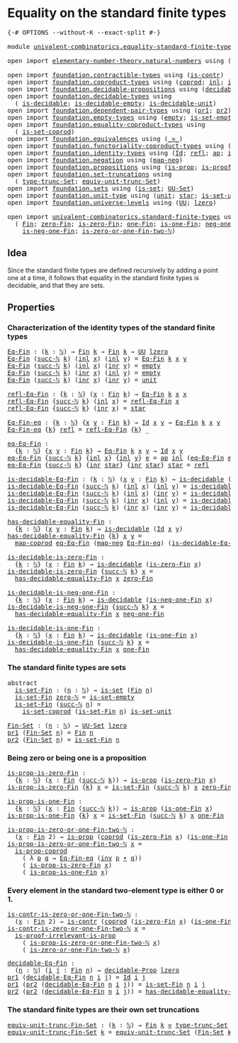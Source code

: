 # Equality on the standard finite types

<pre class="Agda"><a id="50" class="Symbol">{-#</a> <a id="54" class="Keyword">OPTIONS</a> <a id="62" class="Pragma">--without-K</a> <a id="74" class="Pragma">--exact-split</a> <a id="88" class="Symbol">#-}</a>

<a id="93" class="Keyword">module</a> <a id="100" href="univalent-combinatorics.equality-standard-finite-types.html" class="Module">univalent-combinatorics.equality-standard-finite-types</a> <a id="155" class="Keyword">where</a>

<a id="162" class="Keyword">open</a> <a id="167" class="Keyword">import</a> <a id="174" href="elementary-number-theory.natural-numbers.html" class="Module">elementary-number-theory.natural-numbers</a> <a id="215" class="Keyword">using</a> <a id="221" class="Symbol">(</a><a id="222" href="elementary-number-theory.natural-numbers.html#1444" class="Datatype">ℕ</a><a id="223" class="Symbol">;</a> <a id="225" href="elementary-number-theory.natural-numbers.html#1465" class="InductiveConstructor">zero-ℕ</a><a id="231" class="Symbol">;</a> <a id="233" href="elementary-number-theory.natural-numbers.html#1478" class="InductiveConstructor">succ-ℕ</a><a id="239" class="Symbol">)</a>
    
<a id="246" class="Keyword">open</a> <a id="251" class="Keyword">import</a> <a id="258" href="foundation.contractible-types.html" class="Module">foundation.contractible-types</a> <a id="288" class="Keyword">using</a> <a id="294" class="Symbol">(</a><a id="295" href="foundation-core.contractible-types.html#925" class="Function">is-contr</a><a id="303" class="Symbol">)</a>
<a id="305" class="Keyword">open</a> <a id="310" class="Keyword">import</a> <a id="317" href="foundation.coproduct-types.html" class="Module">foundation.coproduct-types</a> <a id="344" class="Keyword">using</a> <a id="350" class="Symbol">(</a><a id="351" href="foundation.coproduct-types.html#1168" class="Datatype">coprod</a><a id="357" class="Symbol">;</a> <a id="359" href="foundation.coproduct-types.html#1239" class="InductiveConstructor">inl</a><a id="362" class="Symbol">;</a> <a id="364" href="foundation.coproduct-types.html#1262" class="InductiveConstructor">inr</a><a id="367" class="Symbol">;</a> <a id="369" href="foundation.coproduct-types.html#5644" class="Function">is-prop-coprod</a><a id="383" class="Symbol">)</a>
<a id="385" class="Keyword">open</a> <a id="390" class="Keyword">import</a> <a id="397" href="foundation.decidable-propositions.html" class="Module">foundation.decidable-propositions</a> <a id="431" class="Keyword">using</a> <a id="437" class="Symbol">(</a><a id="438" href="foundation.decidable-propositions.html#1873" class="Function">decidable-Prop</a><a id="452" class="Symbol">)</a>
<a id="454" class="Keyword">open</a> <a id="459" class="Keyword">import</a> <a id="466" href="foundation.decidable-types.html" class="Module">foundation.decidable-types</a> <a id="493" class="Keyword">using</a>
  <a id="501" class="Symbol">(</a> <a id="503" href="foundation.decidable-types.html#1741" class="Function">is-decidable</a><a id="515" class="Symbol">;</a> <a id="517" href="foundation.decidable-types.html#2644" class="Function">is-decidable-empty</a><a id="535" class="Symbol">;</a> <a id="537" href="foundation.decidable-types.html#2576" class="Function">is-decidable-unit</a><a id="554" class="Symbol">)</a>
<a id="556" class="Keyword">open</a> <a id="561" class="Keyword">import</a> <a id="568" href="foundation.dependent-pair-types.html" class="Module">foundation.dependent-pair-types</a> <a id="600" class="Keyword">using</a> <a id="606" class="Symbol">(</a><a id="607" href="foundation-core.dependent-pair-types.html#592" class="Field">pr1</a><a id="610" class="Symbol">;</a> <a id="612" href="foundation-core.dependent-pair-types.html#604" class="Field">pr2</a><a id="615" class="Symbol">)</a>
<a id="617" class="Keyword">open</a> <a id="622" class="Keyword">import</a> <a id="629" href="foundation.empty-types.html" class="Module">foundation.empty-types</a> <a id="652" class="Keyword">using</a> <a id="658" class="Symbol">(</a><a id="659" href="foundation-core.empty-types.html#1044" class="Datatype">empty</a><a id="664" class="Symbol">;</a> <a id="666" href="foundation-core.empty-types.html#2537" class="Function">is-set-empty</a><a id="678" class="Symbol">)</a>
<a id="680" class="Keyword">open</a> <a id="685" class="Keyword">import</a> <a id="692" href="foundation.equality-coproduct-types.html" class="Module">foundation.equality-coproduct-types</a> <a id="728" class="Keyword">using</a>
  <a id="736" class="Symbol">(</a> <a id="738" href="foundation.equality-coproduct-types.html#11156" class="Function">is-set-coprod</a><a id="751" class="Symbol">)</a>
<a id="753" class="Keyword">open</a> <a id="758" class="Keyword">import</a> <a id="765" href="foundation.equivalences.html" class="Module">foundation.equivalences</a> <a id="789" class="Keyword">using</a> <a id="795" class="Symbol">(</a><a id="796" href="foundation-core.equivalences.html#1607" class="Function Operator">_≃_</a><a id="799" class="Symbol">)</a>
<a id="801" class="Keyword">open</a> <a id="806" class="Keyword">import</a> <a id="813" href="foundation.functoriality-coproduct-types.html" class="Module">foundation.functoriality-coproduct-types</a> <a id="854" class="Keyword">using</a> <a id="860" class="Symbol">(</a><a id="861" href="foundation.functoriality-coproduct-types.html#2035" class="Function">map-coprod</a><a id="871" class="Symbol">)</a>
<a id="873" class="Keyword">open</a> <a id="878" class="Keyword">import</a> <a id="885" href="foundation.identity-types.html" class="Module">foundation.identity-types</a> <a id="911" class="Keyword">using</a> <a id="917" class="Symbol">(</a><a id="918" href="foundation-core.identity-types.html#641" class="Datatype">Id</a><a id="920" class="Symbol">;</a> <a id="922" href="foundation-core.identity-types.html#694" class="InductiveConstructor">refl</a><a id="926" class="Symbol">;</a> <a id="928" href="foundation-core.identity-types.html#2853" class="Function">ap</a><a id="930" class="Symbol">;</a> <a id="932" href="foundation-core.identity-types.html#1552" class="Function">inv</a><a id="935" class="Symbol">;</a> <a id="937" href="foundation-core.identity-types.html#1239" class="Function Operator">_∙_</a><a id="940" class="Symbol">)</a>
<a id="942" class="Keyword">open</a> <a id="947" class="Keyword">import</a> <a id="954" href="foundation.negation.html" class="Module">foundation.negation</a> <a id="974" class="Keyword">using</a> <a id="980" class="Symbol">(</a><a id="981" href="foundation-core.negation.html#499" class="Function">map-neg</a><a id="988" class="Symbol">)</a>
<a id="990" class="Keyword">open</a> <a id="995" class="Keyword">import</a> <a id="1002" href="foundation.propositions.html" class="Module">foundation.propositions</a> <a id="1026" class="Keyword">using</a> <a id="1032" class="Symbol">(</a><a id="1033" href="foundation-core.propositions.html#1246" class="Function">is-prop</a><a id="1040" class="Symbol">;</a> <a id="1042" href="foundation-core.propositions.html#2978" class="Function">is-proof-irrelevant-is-prop</a><a id="1069" class="Symbol">)</a>
<a id="1071" class="Keyword">open</a> <a id="1076" class="Keyword">import</a> <a id="1083" href="foundation.set-truncations.html" class="Module">foundation.set-truncations</a> <a id="1110" class="Keyword">using</a>
  <a id="1118" class="Symbol">(</a> <a id="1120" href="foundation.set-truncations.html#3386" class="Postulate">type-trunc-Set</a><a id="1134" class="Symbol">;</a> <a id="1136" href="foundation.set-truncations.html#11287" class="Function">equiv-unit-trunc-Set</a><a id="1156" class="Symbol">)</a>
<a id="1158" class="Keyword">open</a> <a id="1163" class="Keyword">import</a> <a id="1170" href="foundation.sets.html" class="Module">foundation.sets</a> <a id="1186" class="Keyword">using</a> <a id="1192" class="Symbol">(</a><a id="1193" href="foundation-core.sets.html#1099" class="Function">is-set</a><a id="1199" class="Symbol">;</a> <a id="1201" href="foundation-core.sets.html#1177" class="Function">UU-Set</a><a id="1207" class="Symbol">)</a>
<a id="1209" class="Keyword">open</a> <a id="1214" class="Keyword">import</a> <a id="1221" href="foundation.unit-type.html" class="Module">foundation.unit-type</a> <a id="1242" class="Keyword">using</a> <a id="1248" class="Symbol">(</a><a id="1249" href="foundation.unit-type.html#975" class="Datatype">unit</a><a id="1253" class="Symbol">;</a> <a id="1255" href="foundation.unit-type.html#999" class="InductiveConstructor">star</a><a id="1259" class="Symbol">;</a> <a id="1261" href="foundation.unit-type.html#2613" class="Function">is-set-unit</a><a id="1272" class="Symbol">)</a>
<a id="1274" class="Keyword">open</a> <a id="1279" class="Keyword">import</a> <a id="1286" href="foundation.universe-levels.html" class="Module">foundation.universe-levels</a> <a id="1313" class="Keyword">using</a> <a id="1319" class="Symbol">(</a><a id="1320" href="foundation-core.universe-levels.html#222" class="Primitive">UU</a><a id="1322" class="Symbol">;</a> <a id="1324" href="Agda.Primitive.html#764" class="Primitive">lzero</a><a id="1329" class="Symbol">)</a>

<a id="1332" class="Keyword">open</a> <a id="1337" class="Keyword">import</a> <a id="1344" href="univalent-combinatorics.standard-finite-types.html" class="Module">univalent-combinatorics.standard-finite-types</a> <a id="1390" class="Keyword">using</a>
  <a id="1398" class="Symbol">(</a> <a id="1400" href="univalent-combinatorics.standard-finite-types.html#2072" class="Function">Fin</a><a id="1403" class="Symbol">;</a> <a id="1405" href="univalent-combinatorics.standard-finite-types.html#7006" class="Function">zero-Fin</a><a id="1413" class="Symbol">;</a> <a id="1415" href="univalent-combinatorics.standard-finite-types.html#7107" class="Function">is-zero-Fin</a><a id="1426" class="Symbol">;</a> <a id="1428" href="univalent-combinatorics.standard-finite-types.html#8241" class="Function">one-Fin</a><a id="1435" class="Symbol">;</a> <a id="1437" href="univalent-combinatorics.standard-finite-types.html#8309" class="Function">is-one-Fin</a><a id="1447" class="Symbol">;</a> <a id="1449" href="univalent-combinatorics.standard-finite-types.html#2336" class="Function">neg-one-Fin</a><a id="1460" class="Symbol">;</a>
    <a id="1466" href="univalent-combinatorics.standard-finite-types.html#2403" class="Function">is-neg-one-Fin</a><a id="1480" class="Symbol">;</a> <a id="1482" href="univalent-combinatorics.standard-finite-types.html#8389" class="Function">is-zero-or-one-Fin-two-ℕ</a><a id="1506" class="Symbol">)</a>
</pre>
## Idea

Since the standard finite types are defined recursively by adding a point one at a time, it follows that equality in the standard finite types is decidable, and that they are sets.

## Properties

### Characterization of the identity types of the standard finite types

<pre class="Agda"><a id="Eq-Fin"></a><a id="1800" href="univalent-combinatorics.equality-standard-finite-types.html#1800" class="Function">Eq-Fin</a> <a id="1807" class="Symbol">:</a> <a id="1809" class="Symbol">(</a><a id="1810" href="univalent-combinatorics.equality-standard-finite-types.html#1810" class="Bound">k</a> <a id="1812" class="Symbol">:</a> <a id="1814" href="elementary-number-theory.natural-numbers.html#1444" class="Datatype">ℕ</a><a id="1815" class="Symbol">)</a> <a id="1817" class="Symbol">→</a> <a id="1819" href="univalent-combinatorics.standard-finite-types.html#2072" class="Function">Fin</a> <a id="1823" href="univalent-combinatorics.equality-standard-finite-types.html#1810" class="Bound">k</a> <a id="1825" class="Symbol">→</a> <a id="1827" href="univalent-combinatorics.standard-finite-types.html#2072" class="Function">Fin</a> <a id="1831" href="univalent-combinatorics.equality-standard-finite-types.html#1810" class="Bound">k</a> <a id="1833" class="Symbol">→</a> <a id="1835" href="foundation-core.universe-levels.html#222" class="Primitive">UU</a> <a id="1838" href="Agda.Primitive.html#764" class="Primitive">lzero</a>
<a id="1844" href="univalent-combinatorics.equality-standard-finite-types.html#1800" class="Function">Eq-Fin</a> <a id="1851" class="Symbol">(</a><a id="1852" href="elementary-number-theory.natural-numbers.html#1478" class="InductiveConstructor">succ-ℕ</a> <a id="1859" href="univalent-combinatorics.equality-standard-finite-types.html#1859" class="Bound">k</a><a id="1860" class="Symbol">)</a> <a id="1862" class="Symbol">(</a><a id="1863" href="foundation.coproduct-types.html#1239" class="InductiveConstructor">inl</a> <a id="1867" href="univalent-combinatorics.equality-standard-finite-types.html#1867" class="Bound">x</a><a id="1868" class="Symbol">)</a> <a id="1870" class="Symbol">(</a><a id="1871" href="foundation.coproduct-types.html#1239" class="InductiveConstructor">inl</a> <a id="1875" href="univalent-combinatorics.equality-standard-finite-types.html#1875" class="Bound">y</a><a id="1876" class="Symbol">)</a> <a id="1878" class="Symbol">=</a> <a id="1880" href="univalent-combinatorics.equality-standard-finite-types.html#1800" class="Function">Eq-Fin</a> <a id="1887" href="univalent-combinatorics.equality-standard-finite-types.html#1859" class="Bound">k</a> <a id="1889" href="univalent-combinatorics.equality-standard-finite-types.html#1867" class="Bound">x</a> <a id="1891" href="univalent-combinatorics.equality-standard-finite-types.html#1875" class="Bound">y</a>
<a id="1893" href="univalent-combinatorics.equality-standard-finite-types.html#1800" class="Function">Eq-Fin</a> <a id="1900" class="Symbol">(</a><a id="1901" href="elementary-number-theory.natural-numbers.html#1478" class="InductiveConstructor">succ-ℕ</a> <a id="1908" href="univalent-combinatorics.equality-standard-finite-types.html#1908" class="Bound">k</a><a id="1909" class="Symbol">)</a> <a id="1911" class="Symbol">(</a><a id="1912" href="foundation.coproduct-types.html#1239" class="InductiveConstructor">inl</a> <a id="1916" href="univalent-combinatorics.equality-standard-finite-types.html#1916" class="Bound">x</a><a id="1917" class="Symbol">)</a> <a id="1919" class="Symbol">(</a><a id="1920" href="foundation.coproduct-types.html#1262" class="InductiveConstructor">inr</a> <a id="1924" href="univalent-combinatorics.equality-standard-finite-types.html#1924" class="Bound">y</a><a id="1925" class="Symbol">)</a> <a id="1927" class="Symbol">=</a> <a id="1929" href="foundation-core.empty-types.html#1044" class="Datatype">empty</a>
<a id="1935" href="univalent-combinatorics.equality-standard-finite-types.html#1800" class="Function">Eq-Fin</a> <a id="1942" class="Symbol">(</a><a id="1943" href="elementary-number-theory.natural-numbers.html#1478" class="InductiveConstructor">succ-ℕ</a> <a id="1950" href="univalent-combinatorics.equality-standard-finite-types.html#1950" class="Bound">k</a><a id="1951" class="Symbol">)</a> <a id="1953" class="Symbol">(</a><a id="1954" href="foundation.coproduct-types.html#1262" class="InductiveConstructor">inr</a> <a id="1958" href="univalent-combinatorics.equality-standard-finite-types.html#1958" class="Bound">x</a><a id="1959" class="Symbol">)</a> <a id="1961" class="Symbol">(</a><a id="1962" href="foundation.coproduct-types.html#1239" class="InductiveConstructor">inl</a> <a id="1966" href="univalent-combinatorics.equality-standard-finite-types.html#1966" class="Bound">y</a><a id="1967" class="Symbol">)</a> <a id="1969" class="Symbol">=</a> <a id="1971" href="foundation-core.empty-types.html#1044" class="Datatype">empty</a>
<a id="1977" href="univalent-combinatorics.equality-standard-finite-types.html#1800" class="Function">Eq-Fin</a> <a id="1984" class="Symbol">(</a><a id="1985" href="elementary-number-theory.natural-numbers.html#1478" class="InductiveConstructor">succ-ℕ</a> <a id="1992" href="univalent-combinatorics.equality-standard-finite-types.html#1992" class="Bound">k</a><a id="1993" class="Symbol">)</a> <a id="1995" class="Symbol">(</a><a id="1996" href="foundation.coproduct-types.html#1262" class="InductiveConstructor">inr</a> <a id="2000" href="univalent-combinatorics.equality-standard-finite-types.html#2000" class="Bound">x</a><a id="2001" class="Symbol">)</a> <a id="2003" class="Symbol">(</a><a id="2004" href="foundation.coproduct-types.html#1262" class="InductiveConstructor">inr</a> <a id="2008" href="univalent-combinatorics.equality-standard-finite-types.html#2008" class="Bound">y</a><a id="2009" class="Symbol">)</a> <a id="2011" class="Symbol">=</a> <a id="2013" href="foundation.unit-type.html#975" class="Datatype">unit</a>

<a id="refl-Eq-Fin"></a><a id="2019" href="univalent-combinatorics.equality-standard-finite-types.html#2019" class="Function">refl-Eq-Fin</a> <a id="2031" class="Symbol">:</a> <a id="2033" class="Symbol">{</a><a id="2034" href="univalent-combinatorics.equality-standard-finite-types.html#2034" class="Bound">k</a> <a id="2036" class="Symbol">:</a> <a id="2038" href="elementary-number-theory.natural-numbers.html#1444" class="Datatype">ℕ</a><a id="2039" class="Symbol">}</a> <a id="2041" class="Symbol">(</a><a id="2042" href="univalent-combinatorics.equality-standard-finite-types.html#2042" class="Bound">x</a> <a id="2044" class="Symbol">:</a> <a id="2046" href="univalent-combinatorics.standard-finite-types.html#2072" class="Function">Fin</a> <a id="2050" href="univalent-combinatorics.equality-standard-finite-types.html#2034" class="Bound">k</a><a id="2051" class="Symbol">)</a> <a id="2053" class="Symbol">→</a> <a id="2055" href="univalent-combinatorics.equality-standard-finite-types.html#1800" class="Function">Eq-Fin</a> <a id="2062" href="univalent-combinatorics.equality-standard-finite-types.html#2034" class="Bound">k</a> <a id="2064" href="univalent-combinatorics.equality-standard-finite-types.html#2042" class="Bound">x</a> <a id="2066" href="univalent-combinatorics.equality-standard-finite-types.html#2042" class="Bound">x</a>
<a id="2068" href="univalent-combinatorics.equality-standard-finite-types.html#2019" class="Function">refl-Eq-Fin</a> <a id="2080" class="Symbol">{</a><a id="2081" href="elementary-number-theory.natural-numbers.html#1478" class="InductiveConstructor">succ-ℕ</a> <a id="2088" href="univalent-combinatorics.equality-standard-finite-types.html#2088" class="Bound">k</a><a id="2089" class="Symbol">}</a> <a id="2091" class="Symbol">(</a><a id="2092" href="foundation.coproduct-types.html#1239" class="InductiveConstructor">inl</a> <a id="2096" href="univalent-combinatorics.equality-standard-finite-types.html#2096" class="Bound">x</a><a id="2097" class="Symbol">)</a> <a id="2099" class="Symbol">=</a> <a id="2101" href="univalent-combinatorics.equality-standard-finite-types.html#2019" class="Function">refl-Eq-Fin</a> <a id="2113" href="univalent-combinatorics.equality-standard-finite-types.html#2096" class="Bound">x</a>
<a id="2115" href="univalent-combinatorics.equality-standard-finite-types.html#2019" class="Function">refl-Eq-Fin</a> <a id="2127" class="Symbol">{</a><a id="2128" href="elementary-number-theory.natural-numbers.html#1478" class="InductiveConstructor">succ-ℕ</a> <a id="2135" href="univalent-combinatorics.equality-standard-finite-types.html#2135" class="Bound">k</a><a id="2136" class="Symbol">}</a> <a id="2138" class="Symbol">(</a><a id="2139" href="foundation.coproduct-types.html#1262" class="InductiveConstructor">inr</a> <a id="2143" href="univalent-combinatorics.equality-standard-finite-types.html#2143" class="Bound">x</a><a id="2144" class="Symbol">)</a> <a id="2146" class="Symbol">=</a> <a id="2148" href="foundation.unit-type.html#999" class="InductiveConstructor">star</a>

<a id="Eq-Fin-eq"></a><a id="2154" href="univalent-combinatorics.equality-standard-finite-types.html#2154" class="Function">Eq-Fin-eq</a> <a id="2164" class="Symbol">:</a> <a id="2166" class="Symbol">{</a><a id="2167" href="univalent-combinatorics.equality-standard-finite-types.html#2167" class="Bound">k</a> <a id="2169" class="Symbol">:</a> <a id="2171" href="elementary-number-theory.natural-numbers.html#1444" class="Datatype">ℕ</a><a id="2172" class="Symbol">}</a> <a id="2174" class="Symbol">{</a><a id="2175" href="univalent-combinatorics.equality-standard-finite-types.html#2175" class="Bound">x</a> <a id="2177" href="univalent-combinatorics.equality-standard-finite-types.html#2177" class="Bound">y</a> <a id="2179" class="Symbol">:</a> <a id="2181" href="univalent-combinatorics.standard-finite-types.html#2072" class="Function">Fin</a> <a id="2185" href="univalent-combinatorics.equality-standard-finite-types.html#2167" class="Bound">k</a><a id="2186" class="Symbol">}</a> <a id="2188" class="Symbol">→</a> <a id="2190" href="foundation-core.identity-types.html#641" class="Datatype">Id</a> <a id="2193" href="univalent-combinatorics.equality-standard-finite-types.html#2175" class="Bound">x</a> <a id="2195" href="univalent-combinatorics.equality-standard-finite-types.html#2177" class="Bound">y</a> <a id="2197" class="Symbol">→</a> <a id="2199" href="univalent-combinatorics.equality-standard-finite-types.html#1800" class="Function">Eq-Fin</a> <a id="2206" href="univalent-combinatorics.equality-standard-finite-types.html#2167" class="Bound">k</a> <a id="2208" href="univalent-combinatorics.equality-standard-finite-types.html#2175" class="Bound">x</a> <a id="2210" href="univalent-combinatorics.equality-standard-finite-types.html#2177" class="Bound">y</a>
<a id="2212" href="univalent-combinatorics.equality-standard-finite-types.html#2154" class="Function">Eq-Fin-eq</a> <a id="2222" class="Symbol">{</a><a id="2223" href="univalent-combinatorics.equality-standard-finite-types.html#2223" class="Bound">k</a><a id="2224" class="Symbol">}</a> <a id="2226" href="foundation-core.identity-types.html#694" class="InductiveConstructor">refl</a> <a id="2231" class="Symbol">=</a> <a id="2233" href="univalent-combinatorics.equality-standard-finite-types.html#2019" class="Function">refl-Eq-Fin</a> <a id="2245" class="Symbol">{</a><a id="2246" href="univalent-combinatorics.equality-standard-finite-types.html#2223" class="Bound">k</a><a id="2247" class="Symbol">}</a> <a id="2249" class="Symbol">_</a>

<a id="eq-Eq-Fin"></a><a id="2252" href="univalent-combinatorics.equality-standard-finite-types.html#2252" class="Function">eq-Eq-Fin</a> <a id="2262" class="Symbol">:</a>
  <a id="2266" class="Symbol">{</a><a id="2267" href="univalent-combinatorics.equality-standard-finite-types.html#2267" class="Bound">k</a> <a id="2269" class="Symbol">:</a> <a id="2271" href="elementary-number-theory.natural-numbers.html#1444" class="Datatype">ℕ</a><a id="2272" class="Symbol">}</a> <a id="2274" class="Symbol">{</a><a id="2275" href="univalent-combinatorics.equality-standard-finite-types.html#2275" class="Bound">x</a> <a id="2277" href="univalent-combinatorics.equality-standard-finite-types.html#2277" class="Bound">y</a> <a id="2279" class="Symbol">:</a> <a id="2281" href="univalent-combinatorics.standard-finite-types.html#2072" class="Function">Fin</a> <a id="2285" href="univalent-combinatorics.equality-standard-finite-types.html#2267" class="Bound">k</a><a id="2286" class="Symbol">}</a> <a id="2288" class="Symbol">→</a> <a id="2290" href="univalent-combinatorics.equality-standard-finite-types.html#1800" class="Function">Eq-Fin</a> <a id="2297" href="univalent-combinatorics.equality-standard-finite-types.html#2267" class="Bound">k</a> <a id="2299" href="univalent-combinatorics.equality-standard-finite-types.html#2275" class="Bound">x</a> <a id="2301" href="univalent-combinatorics.equality-standard-finite-types.html#2277" class="Bound">y</a> <a id="2303" class="Symbol">→</a> <a id="2305" href="foundation-core.identity-types.html#641" class="Datatype">Id</a> <a id="2308" href="univalent-combinatorics.equality-standard-finite-types.html#2275" class="Bound">x</a> <a id="2310" href="univalent-combinatorics.equality-standard-finite-types.html#2277" class="Bound">y</a>
<a id="2312" href="univalent-combinatorics.equality-standard-finite-types.html#2252" class="Function">eq-Eq-Fin</a> <a id="2322" class="Symbol">{</a><a id="2323" href="elementary-number-theory.natural-numbers.html#1478" class="InductiveConstructor">succ-ℕ</a> <a id="2330" href="univalent-combinatorics.equality-standard-finite-types.html#2330" class="Bound">k</a><a id="2331" class="Symbol">}</a> <a id="2333" class="Symbol">{</a><a id="2334" href="foundation.coproduct-types.html#1239" class="InductiveConstructor">inl</a> <a id="2338" href="univalent-combinatorics.equality-standard-finite-types.html#2338" class="Bound">x</a><a id="2339" class="Symbol">}</a> <a id="2341" class="Symbol">{</a><a id="2342" href="foundation.coproduct-types.html#1239" class="InductiveConstructor">inl</a> <a id="2346" href="univalent-combinatorics.equality-standard-finite-types.html#2346" class="Bound">y</a><a id="2347" class="Symbol">}</a> <a id="2349" href="univalent-combinatorics.equality-standard-finite-types.html#2349" class="Bound">e</a> <a id="2351" class="Symbol">=</a> <a id="2353" href="foundation-core.identity-types.html#2853" class="Function">ap</a> <a id="2356" href="foundation.coproduct-types.html#1239" class="InductiveConstructor">inl</a> <a id="2360" class="Symbol">(</a><a id="2361" href="univalent-combinatorics.equality-standard-finite-types.html#2252" class="Function">eq-Eq-Fin</a> <a id="2371" href="univalent-combinatorics.equality-standard-finite-types.html#2349" class="Bound">e</a><a id="2372" class="Symbol">)</a>
<a id="2374" href="univalent-combinatorics.equality-standard-finite-types.html#2252" class="Function">eq-Eq-Fin</a> <a id="2384" class="Symbol">{</a><a id="2385" href="elementary-number-theory.natural-numbers.html#1478" class="InductiveConstructor">succ-ℕ</a> <a id="2392" href="univalent-combinatorics.equality-standard-finite-types.html#2392" class="Bound">k</a><a id="2393" class="Symbol">}</a> <a id="2395" class="Symbol">{</a><a id="2396" href="foundation.coproduct-types.html#1262" class="InductiveConstructor">inr</a> <a id="2400" href="foundation.unit-type.html#999" class="InductiveConstructor">star</a><a id="2404" class="Symbol">}</a> <a id="2406" class="Symbol">{</a><a id="2407" href="foundation.coproduct-types.html#1262" class="InductiveConstructor">inr</a> <a id="2411" href="foundation.unit-type.html#999" class="InductiveConstructor">star</a><a id="2415" class="Symbol">}</a> <a id="2417" href="foundation.unit-type.html#999" class="InductiveConstructor">star</a> <a id="2422" class="Symbol">=</a> <a id="2424" href="foundation-core.identity-types.html#694" class="InductiveConstructor">refl</a>

<a id="is-decidable-Eq-Fin"></a><a id="2430" href="univalent-combinatorics.equality-standard-finite-types.html#2430" class="Function">is-decidable-Eq-Fin</a> <a id="2450" class="Symbol">:</a> <a id="2452" class="Symbol">(</a><a id="2453" href="univalent-combinatorics.equality-standard-finite-types.html#2453" class="Bound">k</a> <a id="2455" class="Symbol">:</a> <a id="2457" href="elementary-number-theory.natural-numbers.html#1444" class="Datatype">ℕ</a><a id="2458" class="Symbol">)</a> <a id="2460" class="Symbol">(</a><a id="2461" href="univalent-combinatorics.equality-standard-finite-types.html#2461" class="Bound">x</a> <a id="2463" href="univalent-combinatorics.equality-standard-finite-types.html#2463" class="Bound">y</a> <a id="2465" class="Symbol">:</a> <a id="2467" href="univalent-combinatorics.standard-finite-types.html#2072" class="Function">Fin</a> <a id="2471" href="univalent-combinatorics.equality-standard-finite-types.html#2453" class="Bound">k</a><a id="2472" class="Symbol">)</a> <a id="2474" class="Symbol">→</a> <a id="2476" href="foundation.decidable-types.html#1741" class="Function">is-decidable</a> <a id="2489" class="Symbol">(</a><a id="2490" href="univalent-combinatorics.equality-standard-finite-types.html#1800" class="Function">Eq-Fin</a> <a id="2497" href="univalent-combinatorics.equality-standard-finite-types.html#2453" class="Bound">k</a> <a id="2499" href="univalent-combinatorics.equality-standard-finite-types.html#2461" class="Bound">x</a> <a id="2501" href="univalent-combinatorics.equality-standard-finite-types.html#2463" class="Bound">y</a><a id="2502" class="Symbol">)</a>
<a id="2504" href="univalent-combinatorics.equality-standard-finite-types.html#2430" class="Function">is-decidable-Eq-Fin</a> <a id="2524" class="Symbol">(</a><a id="2525" href="elementary-number-theory.natural-numbers.html#1478" class="InductiveConstructor">succ-ℕ</a> <a id="2532" href="univalent-combinatorics.equality-standard-finite-types.html#2532" class="Bound">k</a><a id="2533" class="Symbol">)</a> <a id="2535" class="Symbol">(</a><a id="2536" href="foundation.coproduct-types.html#1239" class="InductiveConstructor">inl</a> <a id="2540" href="univalent-combinatorics.equality-standard-finite-types.html#2540" class="Bound">x</a><a id="2541" class="Symbol">)</a> <a id="2543" class="Symbol">(</a><a id="2544" href="foundation.coproduct-types.html#1239" class="InductiveConstructor">inl</a> <a id="2548" href="univalent-combinatorics.equality-standard-finite-types.html#2548" class="Bound">y</a><a id="2549" class="Symbol">)</a> <a id="2551" class="Symbol">=</a> <a id="2553" href="univalent-combinatorics.equality-standard-finite-types.html#2430" class="Function">is-decidable-Eq-Fin</a> <a id="2573" href="univalent-combinatorics.equality-standard-finite-types.html#2532" class="Bound">k</a> <a id="2575" href="univalent-combinatorics.equality-standard-finite-types.html#2540" class="Bound">x</a> <a id="2577" href="univalent-combinatorics.equality-standard-finite-types.html#2548" class="Bound">y</a>
<a id="2579" href="univalent-combinatorics.equality-standard-finite-types.html#2430" class="Function">is-decidable-Eq-Fin</a> <a id="2599" class="Symbol">(</a><a id="2600" href="elementary-number-theory.natural-numbers.html#1478" class="InductiveConstructor">succ-ℕ</a> <a id="2607" href="univalent-combinatorics.equality-standard-finite-types.html#2607" class="Bound">k</a><a id="2608" class="Symbol">)</a> <a id="2610" class="Symbol">(</a><a id="2611" href="foundation.coproduct-types.html#1239" class="InductiveConstructor">inl</a> <a id="2615" href="univalent-combinatorics.equality-standard-finite-types.html#2615" class="Bound">x</a><a id="2616" class="Symbol">)</a> <a id="2618" class="Symbol">(</a><a id="2619" href="foundation.coproduct-types.html#1262" class="InductiveConstructor">inr</a> <a id="2623" href="univalent-combinatorics.equality-standard-finite-types.html#2623" class="Bound">y</a><a id="2624" class="Symbol">)</a> <a id="2626" class="Symbol">=</a> <a id="2628" href="foundation.decidable-types.html#2644" class="Function">is-decidable-empty</a>
<a id="2647" href="univalent-combinatorics.equality-standard-finite-types.html#2430" class="Function">is-decidable-Eq-Fin</a> <a id="2667" class="Symbol">(</a><a id="2668" href="elementary-number-theory.natural-numbers.html#1478" class="InductiveConstructor">succ-ℕ</a> <a id="2675" href="univalent-combinatorics.equality-standard-finite-types.html#2675" class="Bound">k</a><a id="2676" class="Symbol">)</a> <a id="2678" class="Symbol">(</a><a id="2679" href="foundation.coproduct-types.html#1262" class="InductiveConstructor">inr</a> <a id="2683" href="univalent-combinatorics.equality-standard-finite-types.html#2683" class="Bound">x</a><a id="2684" class="Symbol">)</a> <a id="2686" class="Symbol">(</a><a id="2687" href="foundation.coproduct-types.html#1239" class="InductiveConstructor">inl</a> <a id="2691" href="univalent-combinatorics.equality-standard-finite-types.html#2691" class="Bound">y</a><a id="2692" class="Symbol">)</a> <a id="2694" class="Symbol">=</a> <a id="2696" href="foundation.decidable-types.html#2644" class="Function">is-decidable-empty</a>
<a id="2715" href="univalent-combinatorics.equality-standard-finite-types.html#2430" class="Function">is-decidable-Eq-Fin</a> <a id="2735" class="Symbol">(</a><a id="2736" href="elementary-number-theory.natural-numbers.html#1478" class="InductiveConstructor">succ-ℕ</a> <a id="2743" href="univalent-combinatorics.equality-standard-finite-types.html#2743" class="Bound">k</a><a id="2744" class="Symbol">)</a> <a id="2746" class="Symbol">(</a><a id="2747" href="foundation.coproduct-types.html#1262" class="InductiveConstructor">inr</a> <a id="2751" href="univalent-combinatorics.equality-standard-finite-types.html#2751" class="Bound">x</a><a id="2752" class="Symbol">)</a> <a id="2754" class="Symbol">(</a><a id="2755" href="foundation.coproduct-types.html#1262" class="InductiveConstructor">inr</a> <a id="2759" href="univalent-combinatorics.equality-standard-finite-types.html#2759" class="Bound">y</a><a id="2760" class="Symbol">)</a> <a id="2762" class="Symbol">=</a> <a id="2764" href="foundation.decidable-types.html#2576" class="Function">is-decidable-unit</a>

<a id="has-decidable-equality-Fin"></a><a id="2783" href="univalent-combinatorics.equality-standard-finite-types.html#2783" class="Function">has-decidable-equality-Fin</a> <a id="2810" class="Symbol">:</a>
  <a id="2814" class="Symbol">{</a><a id="2815" href="univalent-combinatorics.equality-standard-finite-types.html#2815" class="Bound">k</a> <a id="2817" class="Symbol">:</a> <a id="2819" href="elementary-number-theory.natural-numbers.html#1444" class="Datatype">ℕ</a><a id="2820" class="Symbol">}</a> <a id="2822" class="Symbol">(</a><a id="2823" href="univalent-combinatorics.equality-standard-finite-types.html#2823" class="Bound">x</a> <a id="2825" href="univalent-combinatorics.equality-standard-finite-types.html#2825" class="Bound">y</a> <a id="2827" class="Symbol">:</a> <a id="2829" href="univalent-combinatorics.standard-finite-types.html#2072" class="Function">Fin</a> <a id="2833" href="univalent-combinatorics.equality-standard-finite-types.html#2815" class="Bound">k</a><a id="2834" class="Symbol">)</a> <a id="2836" class="Symbol">→</a> <a id="2838" href="foundation.decidable-types.html#1741" class="Function">is-decidable</a> <a id="2851" class="Symbol">(</a><a id="2852" href="foundation-core.identity-types.html#641" class="Datatype">Id</a> <a id="2855" href="univalent-combinatorics.equality-standard-finite-types.html#2823" class="Bound">x</a> <a id="2857" href="univalent-combinatorics.equality-standard-finite-types.html#2825" class="Bound">y</a><a id="2858" class="Symbol">)</a>
<a id="2860" href="univalent-combinatorics.equality-standard-finite-types.html#2783" class="Function">has-decidable-equality-Fin</a> <a id="2887" class="Symbol">{</a><a id="2888" href="univalent-combinatorics.equality-standard-finite-types.html#2888" class="Bound">k</a><a id="2889" class="Symbol">}</a> <a id="2891" href="univalent-combinatorics.equality-standard-finite-types.html#2891" class="Bound">x</a> <a id="2893" href="univalent-combinatorics.equality-standard-finite-types.html#2893" class="Bound">y</a> <a id="2895" class="Symbol">=</a>
  <a id="2899" href="foundation.functoriality-coproduct-types.html#2035" class="Function">map-coprod</a> <a id="2910" href="univalent-combinatorics.equality-standard-finite-types.html#2252" class="Function">eq-Eq-Fin</a> <a id="2920" class="Symbol">(</a><a id="2921" href="foundation-core.negation.html#499" class="Function">map-neg</a> <a id="2929" href="univalent-combinatorics.equality-standard-finite-types.html#2154" class="Function">Eq-Fin-eq</a><a id="2938" class="Symbol">)</a> <a id="2940" class="Symbol">(</a><a id="2941" href="univalent-combinatorics.equality-standard-finite-types.html#2430" class="Function">is-decidable-Eq-Fin</a> <a id="2961" href="univalent-combinatorics.equality-standard-finite-types.html#2888" class="Bound">k</a> <a id="2963" href="univalent-combinatorics.equality-standard-finite-types.html#2891" class="Bound">x</a> <a id="2965" href="univalent-combinatorics.equality-standard-finite-types.html#2893" class="Bound">y</a><a id="2966" class="Symbol">)</a>

<a id="is-decidable-is-zero-Fin"></a><a id="2969" href="univalent-combinatorics.equality-standard-finite-types.html#2969" class="Function">is-decidable-is-zero-Fin</a> <a id="2994" class="Symbol">:</a>
  <a id="2998" class="Symbol">{</a><a id="2999" href="univalent-combinatorics.equality-standard-finite-types.html#2999" class="Bound">k</a> <a id="3001" class="Symbol">:</a> <a id="3003" href="elementary-number-theory.natural-numbers.html#1444" class="Datatype">ℕ</a><a id="3004" class="Symbol">}</a> <a id="3006" class="Symbol">(</a><a id="3007" href="univalent-combinatorics.equality-standard-finite-types.html#3007" class="Bound">x</a> <a id="3009" class="Symbol">:</a> <a id="3011" href="univalent-combinatorics.standard-finite-types.html#2072" class="Function">Fin</a> <a id="3015" href="univalent-combinatorics.equality-standard-finite-types.html#2999" class="Bound">k</a><a id="3016" class="Symbol">)</a> <a id="3018" class="Symbol">→</a> <a id="3020" href="foundation.decidable-types.html#1741" class="Function">is-decidable</a> <a id="3033" class="Symbol">(</a><a id="3034" href="univalent-combinatorics.standard-finite-types.html#7107" class="Function">is-zero-Fin</a> <a id="3046" href="univalent-combinatorics.equality-standard-finite-types.html#3007" class="Bound">x</a><a id="3047" class="Symbol">)</a>
<a id="3049" href="univalent-combinatorics.equality-standard-finite-types.html#2969" class="Function">is-decidable-is-zero-Fin</a> <a id="3074" class="Symbol">{</a><a id="3075" href="elementary-number-theory.natural-numbers.html#1478" class="InductiveConstructor">succ-ℕ</a> <a id="3082" href="univalent-combinatorics.equality-standard-finite-types.html#3082" class="Bound">k</a><a id="3083" class="Symbol">}</a> <a id="3085" href="univalent-combinatorics.equality-standard-finite-types.html#3085" class="Bound">x</a> <a id="3087" class="Symbol">=</a>
  <a id="3091" href="univalent-combinatorics.equality-standard-finite-types.html#2783" class="Function">has-decidable-equality-Fin</a> <a id="3118" href="univalent-combinatorics.equality-standard-finite-types.html#3085" class="Bound">x</a> <a id="3120" href="univalent-combinatorics.standard-finite-types.html#7006" class="Function">zero-Fin</a>

<a id="is-decidable-is-neg-one-Fin"></a><a id="3130" href="univalent-combinatorics.equality-standard-finite-types.html#3130" class="Function">is-decidable-is-neg-one-Fin</a> <a id="3158" class="Symbol">:</a>
  <a id="3162" class="Symbol">{</a><a id="3163" href="univalent-combinatorics.equality-standard-finite-types.html#3163" class="Bound">k</a> <a id="3165" class="Symbol">:</a> <a id="3167" href="elementary-number-theory.natural-numbers.html#1444" class="Datatype">ℕ</a><a id="3168" class="Symbol">}</a> <a id="3170" class="Symbol">(</a><a id="3171" href="univalent-combinatorics.equality-standard-finite-types.html#3171" class="Bound">x</a> <a id="3173" class="Symbol">:</a> <a id="3175" href="univalent-combinatorics.standard-finite-types.html#2072" class="Function">Fin</a> <a id="3179" href="univalent-combinatorics.equality-standard-finite-types.html#3163" class="Bound">k</a><a id="3180" class="Symbol">)</a> <a id="3182" class="Symbol">→</a> <a id="3184" href="foundation.decidable-types.html#1741" class="Function">is-decidable</a> <a id="3197" class="Symbol">(</a><a id="3198" href="univalent-combinatorics.standard-finite-types.html#2403" class="Function">is-neg-one-Fin</a> <a id="3213" href="univalent-combinatorics.equality-standard-finite-types.html#3171" class="Bound">x</a><a id="3214" class="Symbol">)</a>
<a id="3216" href="univalent-combinatorics.equality-standard-finite-types.html#3130" class="Function">is-decidable-is-neg-one-Fin</a> <a id="3244" class="Symbol">{</a><a id="3245" href="elementary-number-theory.natural-numbers.html#1478" class="InductiveConstructor">succ-ℕ</a> <a id="3252" href="univalent-combinatorics.equality-standard-finite-types.html#3252" class="Bound">k</a><a id="3253" class="Symbol">}</a> <a id="3255" href="univalent-combinatorics.equality-standard-finite-types.html#3255" class="Bound">x</a> <a id="3257" class="Symbol">=</a>
  <a id="3261" href="univalent-combinatorics.equality-standard-finite-types.html#2783" class="Function">has-decidable-equality-Fin</a> <a id="3288" href="univalent-combinatorics.equality-standard-finite-types.html#3255" class="Bound">x</a> <a id="3290" href="univalent-combinatorics.standard-finite-types.html#2336" class="Function">neg-one-Fin</a>

<a id="is-decidable-is-one-Fin"></a><a id="3303" href="univalent-combinatorics.equality-standard-finite-types.html#3303" class="Function">is-decidable-is-one-Fin</a> <a id="3327" class="Symbol">:</a>
  <a id="3331" class="Symbol">{</a><a id="3332" href="univalent-combinatorics.equality-standard-finite-types.html#3332" class="Bound">k</a> <a id="3334" class="Symbol">:</a> <a id="3336" href="elementary-number-theory.natural-numbers.html#1444" class="Datatype">ℕ</a><a id="3337" class="Symbol">}</a> <a id="3339" class="Symbol">(</a><a id="3340" href="univalent-combinatorics.equality-standard-finite-types.html#3340" class="Bound">x</a> <a id="3342" class="Symbol">:</a> <a id="3344" href="univalent-combinatorics.standard-finite-types.html#2072" class="Function">Fin</a> <a id="3348" href="univalent-combinatorics.equality-standard-finite-types.html#3332" class="Bound">k</a><a id="3349" class="Symbol">)</a> <a id="3351" class="Symbol">→</a> <a id="3353" href="foundation.decidable-types.html#1741" class="Function">is-decidable</a> <a id="3366" class="Symbol">(</a><a id="3367" href="univalent-combinatorics.standard-finite-types.html#8309" class="Function">is-one-Fin</a> <a id="3378" href="univalent-combinatorics.equality-standard-finite-types.html#3340" class="Bound">x</a><a id="3379" class="Symbol">)</a>
<a id="3381" href="univalent-combinatorics.equality-standard-finite-types.html#3303" class="Function">is-decidable-is-one-Fin</a> <a id="3405" class="Symbol">{</a><a id="3406" href="elementary-number-theory.natural-numbers.html#1478" class="InductiveConstructor">succ-ℕ</a> <a id="3413" href="univalent-combinatorics.equality-standard-finite-types.html#3413" class="Bound">k</a><a id="3414" class="Symbol">}</a> <a id="3416" href="univalent-combinatorics.equality-standard-finite-types.html#3416" class="Bound">x</a> <a id="3418" class="Symbol">=</a>
  <a id="3422" href="univalent-combinatorics.equality-standard-finite-types.html#2783" class="Function">has-decidable-equality-Fin</a> <a id="3449" href="univalent-combinatorics.equality-standard-finite-types.html#3416" class="Bound">x</a> <a id="3451" href="univalent-combinatorics.standard-finite-types.html#8241" class="Function">one-Fin</a>
</pre>
### The standard finite types are sets

<pre class="Agda"><a id="3512" class="Keyword">abstract</a>
  <a id="is-set-Fin"></a><a id="3523" href="univalent-combinatorics.equality-standard-finite-types.html#3523" class="Function">is-set-Fin</a> <a id="3534" class="Symbol">:</a> <a id="3536" class="Symbol">(</a><a id="3537" href="univalent-combinatorics.equality-standard-finite-types.html#3537" class="Bound">n</a> <a id="3539" class="Symbol">:</a> <a id="3541" href="elementary-number-theory.natural-numbers.html#1444" class="Datatype">ℕ</a><a id="3542" class="Symbol">)</a> <a id="3544" class="Symbol">→</a> <a id="3546" href="foundation-core.sets.html#1099" class="Function">is-set</a> <a id="3553" class="Symbol">(</a><a id="3554" href="univalent-combinatorics.standard-finite-types.html#2072" class="Function">Fin</a> <a id="3558" href="univalent-combinatorics.equality-standard-finite-types.html#3537" class="Bound">n</a><a id="3559" class="Symbol">)</a>
  <a id="3563" href="univalent-combinatorics.equality-standard-finite-types.html#3523" class="Function">is-set-Fin</a> <a id="3574" href="elementary-number-theory.natural-numbers.html#1465" class="InductiveConstructor">zero-ℕ</a> <a id="3581" class="Symbol">=</a> <a id="3583" href="foundation-core.empty-types.html#2537" class="Function">is-set-empty</a>
  <a id="3598" href="univalent-combinatorics.equality-standard-finite-types.html#3523" class="Function">is-set-Fin</a> <a id="3609" class="Symbol">(</a><a id="3610" href="elementary-number-theory.natural-numbers.html#1478" class="InductiveConstructor">succ-ℕ</a> <a id="3617" href="univalent-combinatorics.equality-standard-finite-types.html#3617" class="Bound">n</a><a id="3618" class="Symbol">)</a> <a id="3620" class="Symbol">=</a>
    <a id="3626" href="foundation.equality-coproduct-types.html#11156" class="Function">is-set-coprod</a> <a id="3640" class="Symbol">(</a><a id="3641" href="univalent-combinatorics.equality-standard-finite-types.html#3523" class="Function">is-set-Fin</a> <a id="3652" href="univalent-combinatorics.equality-standard-finite-types.html#3617" class="Bound">n</a><a id="3653" class="Symbol">)</a> <a id="3655" href="foundation.unit-type.html#2613" class="Function">is-set-unit</a>

<a id="Fin-Set"></a><a id="3668" href="univalent-combinatorics.equality-standard-finite-types.html#3668" class="Function">Fin-Set</a> <a id="3676" class="Symbol">:</a> <a id="3678" class="Symbol">(</a><a id="3679" href="univalent-combinatorics.equality-standard-finite-types.html#3679" class="Bound">n</a> <a id="3681" class="Symbol">:</a> <a id="3683" href="elementary-number-theory.natural-numbers.html#1444" class="Datatype">ℕ</a><a id="3684" class="Symbol">)</a> <a id="3686" class="Symbol">→</a> <a id="3688" href="foundation-core.sets.html#1177" class="Function">UU-Set</a> <a id="3695" href="Agda.Primitive.html#764" class="Primitive">lzero</a>
<a id="3701" href="foundation-core.dependent-pair-types.html#592" class="Field">pr1</a> <a id="3705" class="Symbol">(</a><a id="3706" href="univalent-combinatorics.equality-standard-finite-types.html#3668" class="Function">Fin-Set</a> <a id="3714" href="univalent-combinatorics.equality-standard-finite-types.html#3714" class="Bound">n</a><a id="3715" class="Symbol">)</a> <a id="3717" class="Symbol">=</a> <a id="3719" href="univalent-combinatorics.standard-finite-types.html#2072" class="Function">Fin</a> <a id="3723" href="univalent-combinatorics.equality-standard-finite-types.html#3714" class="Bound">n</a>
<a id="3725" href="foundation-core.dependent-pair-types.html#604" class="Field">pr2</a> <a id="3729" class="Symbol">(</a><a id="3730" href="univalent-combinatorics.equality-standard-finite-types.html#3668" class="Function">Fin-Set</a> <a id="3738" href="univalent-combinatorics.equality-standard-finite-types.html#3738" class="Bound">n</a><a id="3739" class="Symbol">)</a> <a id="3741" class="Symbol">=</a> <a id="3743" href="univalent-combinatorics.equality-standard-finite-types.html#3523" class="Function">is-set-Fin</a> <a id="3754" href="univalent-combinatorics.equality-standard-finite-types.html#3738" class="Bound">n</a>
</pre>
### Being zero or being one is a proposition

<pre class="Agda"><a id="is-prop-is-zero-Fin"></a><a id="3815" href="univalent-combinatorics.equality-standard-finite-types.html#3815" class="Function">is-prop-is-zero-Fin</a> <a id="3835" class="Symbol">:</a>
  <a id="3839" class="Symbol">{</a><a id="3840" href="univalent-combinatorics.equality-standard-finite-types.html#3840" class="Bound">k</a> <a id="3842" class="Symbol">:</a> <a id="3844" href="elementary-number-theory.natural-numbers.html#1444" class="Datatype">ℕ</a><a id="3845" class="Symbol">}</a> <a id="3847" class="Symbol">(</a><a id="3848" href="univalent-combinatorics.equality-standard-finite-types.html#3848" class="Bound">x</a> <a id="3850" class="Symbol">:</a> <a id="3852" href="univalent-combinatorics.standard-finite-types.html#2072" class="Function">Fin</a> <a id="3856" class="Symbol">(</a><a id="3857" href="elementary-number-theory.natural-numbers.html#1478" class="InductiveConstructor">succ-ℕ</a> <a id="3864" href="univalent-combinatorics.equality-standard-finite-types.html#3840" class="Bound">k</a><a id="3865" class="Symbol">))</a> <a id="3868" class="Symbol">→</a> <a id="3870" href="foundation-core.propositions.html#1246" class="Function">is-prop</a> <a id="3878" class="Symbol">(</a><a id="3879" href="univalent-combinatorics.standard-finite-types.html#7107" class="Function">is-zero-Fin</a> <a id="3891" href="univalent-combinatorics.equality-standard-finite-types.html#3848" class="Bound">x</a><a id="3892" class="Symbol">)</a>
<a id="3894" href="univalent-combinatorics.equality-standard-finite-types.html#3815" class="Function">is-prop-is-zero-Fin</a> <a id="3914" class="Symbol">{</a><a id="3915" href="univalent-combinatorics.equality-standard-finite-types.html#3915" class="Bound">k</a><a id="3916" class="Symbol">}</a> <a id="3918" href="univalent-combinatorics.equality-standard-finite-types.html#3918" class="Bound">x</a> <a id="3920" class="Symbol">=</a> <a id="3922" href="univalent-combinatorics.equality-standard-finite-types.html#3523" class="Function">is-set-Fin</a> <a id="3933" class="Symbol">(</a><a id="3934" href="elementary-number-theory.natural-numbers.html#1478" class="InductiveConstructor">succ-ℕ</a> <a id="3941" href="univalent-combinatorics.equality-standard-finite-types.html#3915" class="Bound">k</a><a id="3942" class="Symbol">)</a> <a id="3944" href="univalent-combinatorics.equality-standard-finite-types.html#3918" class="Bound">x</a> <a id="3946" href="univalent-combinatorics.standard-finite-types.html#7006" class="Function">zero-Fin</a>

<a id="is-prop-is-one-Fin"></a><a id="3956" href="univalent-combinatorics.equality-standard-finite-types.html#3956" class="Function">is-prop-is-one-Fin</a> <a id="3975" class="Symbol">:</a>
  <a id="3979" class="Symbol">{</a><a id="3980" href="univalent-combinatorics.equality-standard-finite-types.html#3980" class="Bound">k</a> <a id="3982" class="Symbol">:</a> <a id="3984" href="elementary-number-theory.natural-numbers.html#1444" class="Datatype">ℕ</a><a id="3985" class="Symbol">}</a> <a id="3987" class="Symbol">(</a><a id="3988" href="univalent-combinatorics.equality-standard-finite-types.html#3988" class="Bound">x</a> <a id="3990" class="Symbol">:</a> <a id="3992" href="univalent-combinatorics.standard-finite-types.html#2072" class="Function">Fin</a> <a id="3996" class="Symbol">(</a><a id="3997" href="elementary-number-theory.natural-numbers.html#1478" class="InductiveConstructor">succ-ℕ</a> <a id="4004" href="univalent-combinatorics.equality-standard-finite-types.html#3980" class="Bound">k</a><a id="4005" class="Symbol">))</a> <a id="4008" class="Symbol">→</a> <a id="4010" href="foundation-core.propositions.html#1246" class="Function">is-prop</a> <a id="4018" class="Symbol">(</a><a id="4019" href="univalent-combinatorics.standard-finite-types.html#8309" class="Function">is-one-Fin</a> <a id="4030" href="univalent-combinatorics.equality-standard-finite-types.html#3988" class="Bound">x</a><a id="4031" class="Symbol">)</a>
<a id="4033" href="univalent-combinatorics.equality-standard-finite-types.html#3956" class="Function">is-prop-is-one-Fin</a> <a id="4052" class="Symbol">{</a><a id="4053" href="univalent-combinatorics.equality-standard-finite-types.html#4053" class="Bound">k</a><a id="4054" class="Symbol">}</a> <a id="4056" href="univalent-combinatorics.equality-standard-finite-types.html#4056" class="Bound">x</a> <a id="4058" class="Symbol">=</a> <a id="4060" href="univalent-combinatorics.equality-standard-finite-types.html#3523" class="Function">is-set-Fin</a> <a id="4071" class="Symbol">(</a><a id="4072" href="elementary-number-theory.natural-numbers.html#1478" class="InductiveConstructor">succ-ℕ</a> <a id="4079" href="univalent-combinatorics.equality-standard-finite-types.html#4053" class="Bound">k</a><a id="4080" class="Symbol">)</a> <a id="4082" href="univalent-combinatorics.equality-standard-finite-types.html#4056" class="Bound">x</a> <a id="4084" href="univalent-combinatorics.standard-finite-types.html#8241" class="Function">one-Fin</a>

<a id="is-prop-is-zero-or-one-Fin-two-ℕ"></a><a id="4093" href="univalent-combinatorics.equality-standard-finite-types.html#4093" class="Function">is-prop-is-zero-or-one-Fin-two-ℕ</a> <a id="4126" class="Symbol">:</a>
  <a id="4130" class="Symbol">(</a><a id="4131" href="univalent-combinatorics.equality-standard-finite-types.html#4131" class="Bound">x</a> <a id="4133" class="Symbol">:</a> <a id="4135" href="univalent-combinatorics.standard-finite-types.html#2072" class="Function">Fin</a> <a id="4139" class="Number">2</a><a id="4140" class="Symbol">)</a> <a id="4142" class="Symbol">→</a> <a id="4144" href="foundation-core.propositions.html#1246" class="Function">is-prop</a> <a id="4152" class="Symbol">(</a><a id="4153" href="foundation.coproduct-types.html#1168" class="Datatype">coprod</a> <a id="4160" class="Symbol">(</a><a id="4161" href="univalent-combinatorics.standard-finite-types.html#7107" class="Function">is-zero-Fin</a> <a id="4173" href="univalent-combinatorics.equality-standard-finite-types.html#4131" class="Bound">x</a><a id="4174" class="Symbol">)</a> <a id="4176" class="Symbol">(</a><a id="4177" href="univalent-combinatorics.standard-finite-types.html#8309" class="Function">is-one-Fin</a> <a id="4188" href="univalent-combinatorics.equality-standard-finite-types.html#4131" class="Bound">x</a><a id="4189" class="Symbol">))</a>
<a id="4192" href="univalent-combinatorics.equality-standard-finite-types.html#4093" class="Function">is-prop-is-zero-or-one-Fin-two-ℕ</a> <a id="4225" href="univalent-combinatorics.equality-standard-finite-types.html#4225" class="Bound">x</a> <a id="4227" class="Symbol">=</a>
  <a id="4231" href="foundation.coproduct-types.html#5644" class="Function">is-prop-coprod</a>
    <a id="4250" class="Symbol">(</a> <a id="4252" class="Symbol">λ</a> <a id="4254" href="univalent-combinatorics.equality-standard-finite-types.html#4254" class="Bound">p</a> <a id="4256" href="univalent-combinatorics.equality-standard-finite-types.html#4256" class="Bound">q</a> <a id="4258" class="Symbol">→</a> <a id="4260" href="univalent-combinatorics.equality-standard-finite-types.html#2154" class="Function">Eq-Fin-eq</a> <a id="4270" class="Symbol">(</a><a id="4271" href="foundation-core.identity-types.html#1552" class="Function">inv</a> <a id="4275" href="univalent-combinatorics.equality-standard-finite-types.html#4254" class="Bound">p</a> <a id="4277" href="foundation-core.identity-types.html#1239" class="Function Operator">∙</a> <a id="4279" href="univalent-combinatorics.equality-standard-finite-types.html#4256" class="Bound">q</a><a id="4280" class="Symbol">))</a>
    <a id="4287" class="Symbol">(</a> <a id="4289" href="univalent-combinatorics.equality-standard-finite-types.html#3815" class="Function">is-prop-is-zero-Fin</a> <a id="4309" href="univalent-combinatorics.equality-standard-finite-types.html#4225" class="Bound">x</a><a id="4310" class="Symbol">)</a>
    <a id="4316" class="Symbol">(</a> <a id="4318" href="univalent-combinatorics.equality-standard-finite-types.html#3956" class="Function">is-prop-is-one-Fin</a> <a id="4337" href="univalent-combinatorics.equality-standard-finite-types.html#4225" class="Bound">x</a><a id="4338" class="Symbol">)</a>
</pre>
### Every element in the standard two-element type is either 0 or 1.

<pre class="Agda"><a id="is-contr-is-zero-or-one-Fin-two-ℕ"></a><a id="4423" href="univalent-combinatorics.equality-standard-finite-types.html#4423" class="Function">is-contr-is-zero-or-one-Fin-two-ℕ</a> <a id="4457" class="Symbol">:</a>
  <a id="4461" class="Symbol">(</a><a id="4462" href="univalent-combinatorics.equality-standard-finite-types.html#4462" class="Bound">x</a> <a id="4464" class="Symbol">:</a> <a id="4466" href="univalent-combinatorics.standard-finite-types.html#2072" class="Function">Fin</a> <a id="4470" class="Number">2</a><a id="4471" class="Symbol">)</a> <a id="4473" class="Symbol">→</a> <a id="4475" href="foundation-core.contractible-types.html#925" class="Function">is-contr</a> <a id="4484" class="Symbol">(</a><a id="4485" href="foundation.coproduct-types.html#1168" class="Datatype">coprod</a> <a id="4492" class="Symbol">(</a><a id="4493" href="univalent-combinatorics.standard-finite-types.html#7107" class="Function">is-zero-Fin</a> <a id="4505" href="univalent-combinatorics.equality-standard-finite-types.html#4462" class="Bound">x</a><a id="4506" class="Symbol">)</a> <a id="4508" class="Symbol">(</a><a id="4509" href="univalent-combinatorics.standard-finite-types.html#8309" class="Function">is-one-Fin</a> <a id="4520" href="univalent-combinatorics.equality-standard-finite-types.html#4462" class="Bound">x</a><a id="4521" class="Symbol">))</a>
<a id="4524" href="univalent-combinatorics.equality-standard-finite-types.html#4423" class="Function">is-contr-is-zero-or-one-Fin-two-ℕ</a> <a id="4558" href="univalent-combinatorics.equality-standard-finite-types.html#4558" class="Bound">x</a> <a id="4560" class="Symbol">=</a>
  <a id="4564" href="foundation-core.propositions.html#2978" class="Function">is-proof-irrelevant-is-prop</a>
    <a id="4596" class="Symbol">(</a> <a id="4598" href="univalent-combinatorics.equality-standard-finite-types.html#4093" class="Function">is-prop-is-zero-or-one-Fin-two-ℕ</a> <a id="4631" href="univalent-combinatorics.equality-standard-finite-types.html#4558" class="Bound">x</a><a id="4632" class="Symbol">)</a>
    <a id="4638" class="Symbol">(</a> <a id="4640" href="univalent-combinatorics.standard-finite-types.html#8389" class="Function">is-zero-or-one-Fin-two-ℕ</a> <a id="4665" href="univalent-combinatorics.equality-standard-finite-types.html#4558" class="Bound">x</a><a id="4666" class="Symbol">)</a>
</pre>
<pre class="Agda"><a id="decidable-Eq-Fin"></a><a id="4681" href="univalent-combinatorics.equality-standard-finite-types.html#4681" class="Function">decidable-Eq-Fin</a> <a id="4698" class="Symbol">:</a>
  <a id="4702" class="Symbol">(</a><a id="4703" href="univalent-combinatorics.equality-standard-finite-types.html#4703" class="Bound">n</a> <a id="4705" class="Symbol">:</a> <a id="4707" href="elementary-number-theory.natural-numbers.html#1444" class="Datatype">ℕ</a><a id="4708" class="Symbol">)</a> <a id="4710" class="Symbol">(</a><a id="4711" href="univalent-combinatorics.equality-standard-finite-types.html#4711" class="Bound">i</a> <a id="4713" href="univalent-combinatorics.equality-standard-finite-types.html#4713" class="Bound">j</a> <a id="4715" class="Symbol">:</a> <a id="4717" href="univalent-combinatorics.standard-finite-types.html#2072" class="Function">Fin</a> <a id="4721" href="univalent-combinatorics.equality-standard-finite-types.html#4703" class="Bound">n</a><a id="4722" class="Symbol">)</a> <a id="4724" class="Symbol">→</a> <a id="4726" href="foundation.decidable-propositions.html#1873" class="Function">decidable-Prop</a> <a id="4741" href="Agda.Primitive.html#764" class="Primitive">lzero</a>
<a id="4747" href="foundation-core.dependent-pair-types.html#592" class="Field">pr1</a> <a id="4751" class="Symbol">(</a><a id="4752" href="univalent-combinatorics.equality-standard-finite-types.html#4681" class="Function">decidable-Eq-Fin</a> <a id="4769" href="univalent-combinatorics.equality-standard-finite-types.html#4769" class="Bound">n</a> <a id="4771" href="univalent-combinatorics.equality-standard-finite-types.html#4771" class="Bound">i</a> <a id="4773" href="univalent-combinatorics.equality-standard-finite-types.html#4773" class="Bound">j</a><a id="4774" class="Symbol">)</a> <a id="4776" class="Symbol">=</a> <a id="4778" href="foundation-core.identity-types.html#641" class="Datatype">Id</a> <a id="4781" href="univalent-combinatorics.equality-standard-finite-types.html#4771" class="Bound">i</a> <a id="4783" href="univalent-combinatorics.equality-standard-finite-types.html#4773" class="Bound">j</a>
<a id="4785" href="foundation-core.dependent-pair-types.html#592" class="Field">pr1</a> <a id="4789" class="Symbol">(</a><a id="4790" href="foundation-core.dependent-pair-types.html#604" class="Field">pr2</a> <a id="4794" class="Symbol">(</a><a id="4795" href="univalent-combinatorics.equality-standard-finite-types.html#4681" class="Function">decidable-Eq-Fin</a> <a id="4812" href="univalent-combinatorics.equality-standard-finite-types.html#4812" class="Bound">n</a> <a id="4814" href="univalent-combinatorics.equality-standard-finite-types.html#4814" class="Bound">i</a> <a id="4816" href="univalent-combinatorics.equality-standard-finite-types.html#4816" class="Bound">j</a><a id="4817" class="Symbol">))</a> <a id="4820" class="Symbol">=</a> <a id="4822" href="univalent-combinatorics.equality-standard-finite-types.html#3523" class="Function">is-set-Fin</a> <a id="4833" href="univalent-combinatorics.equality-standard-finite-types.html#4812" class="Bound">n</a> <a id="4835" href="univalent-combinatorics.equality-standard-finite-types.html#4814" class="Bound">i</a> <a id="4837" href="univalent-combinatorics.equality-standard-finite-types.html#4816" class="Bound">j</a>
<a id="4839" href="foundation-core.dependent-pair-types.html#604" class="Field">pr2</a> <a id="4843" class="Symbol">(</a><a id="4844" href="foundation-core.dependent-pair-types.html#604" class="Field">pr2</a> <a id="4848" class="Symbol">(</a><a id="4849" href="univalent-combinatorics.equality-standard-finite-types.html#4681" class="Function">decidable-Eq-Fin</a> <a id="4866" href="univalent-combinatorics.equality-standard-finite-types.html#4866" class="Bound">n</a> <a id="4868" href="univalent-combinatorics.equality-standard-finite-types.html#4868" class="Bound">i</a> <a id="4870" href="univalent-combinatorics.equality-standard-finite-types.html#4870" class="Bound">j</a><a id="4871" class="Symbol">))</a> <a id="4874" class="Symbol">=</a> <a id="4876" href="univalent-combinatorics.equality-standard-finite-types.html#2783" class="Function">has-decidable-equality-Fin</a> <a id="4903" href="univalent-combinatorics.equality-standard-finite-types.html#4868" class="Bound">i</a> <a id="4905" href="univalent-combinatorics.equality-standard-finite-types.html#4870" class="Bound">j</a>
</pre>
### The standard finite types are their own set truncations

<pre class="Agda"><a id="equiv-unit-trunc-Fin-Set"></a><a id="4981" href="univalent-combinatorics.equality-standard-finite-types.html#4981" class="Function">equiv-unit-trunc-Fin-Set</a> <a id="5006" class="Symbol">:</a> <a id="5008" class="Symbol">(</a><a id="5009" href="univalent-combinatorics.equality-standard-finite-types.html#5009" class="Bound">k</a> <a id="5011" class="Symbol">:</a> <a id="5013" href="elementary-number-theory.natural-numbers.html#1444" class="Datatype">ℕ</a><a id="5014" class="Symbol">)</a> <a id="5016" class="Symbol">→</a> <a id="5018" href="univalent-combinatorics.standard-finite-types.html#2072" class="Function">Fin</a> <a id="5022" href="univalent-combinatorics.equality-standard-finite-types.html#5009" class="Bound">k</a> <a id="5024" href="foundation-core.equivalences.html#1607" class="Function Operator">≃</a> <a id="5026" href="foundation.set-truncations.html#3386" class="Postulate">type-trunc-Set</a> <a id="5041" class="Symbol">(</a><a id="5042" href="univalent-combinatorics.standard-finite-types.html#2072" class="Function">Fin</a> <a id="5046" href="univalent-combinatorics.equality-standard-finite-types.html#5009" class="Bound">k</a><a id="5047" class="Symbol">)</a>
<a id="5049" href="univalent-combinatorics.equality-standard-finite-types.html#4981" class="Function">equiv-unit-trunc-Fin-Set</a> <a id="5074" href="univalent-combinatorics.equality-standard-finite-types.html#5074" class="Bound">k</a> <a id="5076" class="Symbol">=</a> <a id="5078" href="foundation.set-truncations.html#11287" class="Function">equiv-unit-trunc-Set</a> <a id="5099" class="Symbol">(</a><a id="5100" href="univalent-combinatorics.equality-standard-finite-types.html#3668" class="Function">Fin-Set</a> <a id="5108" href="univalent-combinatorics.equality-standard-finite-types.html#5074" class="Bound">k</a><a id="5109" class="Symbol">)</a>
</pre>